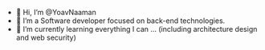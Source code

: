 - 👋 Hi, I’m @YoavNaaman
- 👀 I’m a Software developer focused on back-end technologies.
- 🌱 I’m currently learning everything I can ... (including architecture design and web security)

<!---
YoavNaaman/YoavNaaman is a ✨ special ✨ repository because its `README.md` (this file) appears on your GitHub profile.
You can click the Preview link to take a look at your changes.
--->

